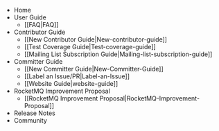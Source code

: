   * Home
  * User Guide
    * [[FAQ|FAQ]]
  * Contributor Guide
    * [[New Contributor Guide|New-contributor-guide]]
    * [[Test Coverage Guide|Test-coverage-guide]]
    * [[Mailing List Subscription Guide|Mailing-list-subscription-guide]]
  * Committer Guide
    * [[New Committer Guide|New-Committer-Guide]]
    * [[Label an Issue/PR|Label-an-Issue]]
    * [[Website Guide|website-guide]]
  * RocketMQ Improvement Proposal
    * [[RocketMQ Improvement Proposal|RocketMQ-Improvement-Proposal]]
  * Release Notes
  * Community
